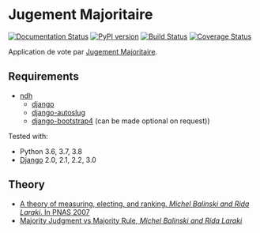 # Jugement Majoritaire
[![Documentation Status](https://readthedocs.org/projects/django-jugemaj/badge/?version=latest)](https://django-jugemaj.readthedocs.io/en/latest/?badge=latest)
[![PyPI version](https://badge.fury.io/py/django-jugemaj.svg)](https://pypi.org/project/django-jugemaj)
[![Build Status](https://travis-ci.org/nim65s/django-jugemaj.svg?branch=master)](https://travis-ci.org/nim65s/django-jugemaj)
[![Coverage Status](https://coveralls.io/repos/github/nim65s/django-jugemaj/badge.svg?branch=master)](https://coveralls.io/github/nim65s/django-jugemaj?branch=master)


Application de vote par [Jugement Majoritaire](https://fr.wikipedia.org/wiki/Jugement_majoritaire).


## Requirements

- [ndh](https://pypi.python.org/pypi/ndh)
    - [django](https://www.djangoproject.com/)
    - [django-autoslug](https://github.com/justinmayer/django-autoslug/)
    - [django-bootstrap4](https://github.com/zostera/django-bootstrap4) (can be made optional on request))

Tested with:
- Python 3.6, 3.7, 3.8
- [Django](https://www.djangoproject.com/) 2.0, 2.1, 2.2, 3.0

## Theory

- [A theory of measuring, electing, and ranking. *Michel Balinski and Rida Laraki*. In PNAS 2007](https://doi.org/10.1073/pnas.0702634104)
- [Majority Judgment vs Majority Rule, *Michel Balinski and Rida Laraki*](http://www.lamsade.dauphine.fr/sites/default/IMG/pdf/cahier_377.pdf)

